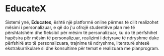# EducateX

Sistemi ynë, **Educatex**, është një platformë online përmes të cilit realizohet mësimi i personalizuar, e që do j'u  ofrojë studentëve plan më të përshtatshëm dhe fleksibil për mësim të personalizuar, ku do të përfshihet hapësira për mësim të personalizuar, realizimi i detyrave të ndryshme duke përfshirë ato të personalizuara, trajnime të ndryshme, literaturë shtesë ekstrakurrikulare si dhe konsultime për temat e realizuara me planprogram.
